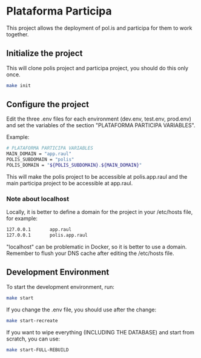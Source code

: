 # Plataforma Participa

This project allows the deployment of pol.is and participa for them to work together.

## Initialize the project

This will clone polis project and participa project, you should do this only once.

```bash
make init
```

## Configure the project

Edit the three .env files for each environment (dev.env, test.env, prod.env) and set the variables of the section "PLATAFORMA PARTICIPA VARIABLES".

Example:

```bash
# PLATAFORMA PARTICIPA VARIABLES
MAIN_DOMAIN = "app.raul"
POLIS_SUBDOMAIN = "polis"
POLIS_DOMAIN = "${POLIS_SUBDOMAIN}.${MAIN_DOMAIN}"
```

This will make the polis project to be accessible at polis.app.raul and the main participa project to be accessible at app.raul.

### Note about localhost
Locally, it is better to define a domain for the project in your /etc/hosts file, for example:

```bash
127.0.0.1       app.raul
127.0.0.1       polis.app.raul
```

"localhost" can be problematic in Docker, so it is better to use a domain. 
Remember to flush your DNS cache after editing the /etc/hosts file.

## Development Environment

To start the development environment, run:

```bash
make start
```

If you change the .env file, you should use after the change:

```bash
make start-recreate
```

If you want to wipe everything (INCLUDING THE DATABASE) and start from scratch, you can use:

```bash
make start-FULL-REBUILD
```

